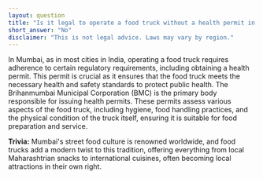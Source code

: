 ```yaml
---
layout: question
title: "Is it legal to operate a food truck without a health permit in Mumbai?"
short_answer: "No"
disclaimer: "This is not legal advice. Laws may vary by region."
---
```


In Mumbai, as in most cities in India, operating a food truck requires adherence to certain regulatory requirements, including obtaining a health permit. This permit is crucial as it ensures that the food truck meets the necessary health and safety standards to protect public health. The Brihanmumbai Municipal Corporation (BMC) is the primary body responsible for issuing health permits. These permits assess various aspects of the food truck, including hygiene, food handling practices, and the physical condition of the truck itself, ensuring it is suitable for food preparation and service.

**Trivia:** Mumbai's street food culture is renowned worldwide, and food trucks add a modern twist to this tradition, offering everything from local Maharashtrian snacks to international cuisines, often becoming local attractions in their own right.
